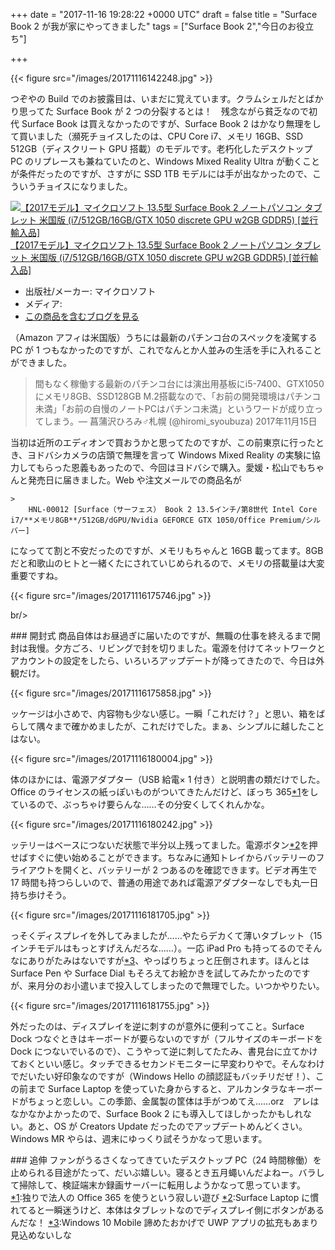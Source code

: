 
+++
date = "2017-11-16 19:28:22 +0000 UTC"
draft = false
title = "Surface Book 2 が我が家にやってきました"
tags = ["Surface Book 2","今日のお役立ち"]

+++


{{< figure src="/images/20171116142248.jpg"  >}}

つぞやの Build でのお披露目は、いまだに覚えています。クラムシェルだとばかり思ってた Surface Book が 2 つの分裂するとは！　残念ながら貧乏なので初代 Surface Book は買えなかったのですが、Surface Book 2 はかなり無理をして買いました（瀕死チョイスしたのは、CPU Core i7、メモリ 16GB、SSD 512GB（ディスクリート GPU 搭載）のモデルです。老朽化したデスクトップ PC のリプレースも兼ねていたのと、Windows Mixed Reality Ultra が動くことが条件だったのですが、さすがに SSD 1TB モデルには手が出なかったので、こういうチョイスになりました。<div class="hatena-asin-detail"><a href="http://www.amazon.co.jp/exec/obidos/ASIN/B076LJ1T48/bestylesnet-22/"><img src="https://images-fe.ssl-images-amazon.com/images/I/412Lvw-114L._SL160_.jpg" class="hatena-asin-detail-image" alt="【2017モデル】マイクロソフト 13.5型 Surface Book 2 ノートパソコン タブレット 米国版 (i7/512GB/16GB/GTX 1050 discrete GPU w2GB GDDR5) [並行輸入品]" title="【2017モデル】マイクロソフト 13.5型 Surface Book 2 ノートパソコン タブレット 米国版 (i7/512GB/16GB/GTX 1050 discrete GPU w2GB GDDR5) [並行輸入品]"/></a><div class="hatena-asin-detail-info"><a href="http://www.amazon.co.jp/exec/obidos/ASIN/B076LJ1T48/bestylesnet-22/">【2017モデル】マイクロソフト 13.5型 Surface Book 2 ノートパソコン タブレット 米国版 (i7/512GB/16GB/GTX 1050 discrete GPU w2GB GDDR5) [並行輸入品]</a><ul><li><span class="hatena-asin-detail-label">出版社/メーカー:</span> マイクロソフト</li><li><span class="hatena-asin-detail-label">メディア:</span> </li><li><a href="http://d.hatena.ne.jp/asin/B076LJ1T48/bestylesnet-22" target="_blank">この商品を含むブログを見る</a></li></ul></div><div class="hatena-asin-detail-foot"></div></div>（Amazon アフィは米国版）うちには最新のパチンコ台のスペックを凌駕する PC が 1 つもなかったのですが、これでなんとか人並みの生活を手に入れることができました。

>間もなく稼働する最新のパチンコ台には演出用基板にi5-7400、GTX1050 にメモリ8GB、SSD128GB M.2搭載なので、「お前の開発環境はパチンコ未満」「お前の自慢のノートPCはパチンコ未満」というワードが成り立ってしまう。— 菖蒲沢ひろみ♂札幌 (@hiromi_syoubuza) 2017年11月15日<script async="" src="https://platform.twitter.com/widgets.js" charset="utf-8"></script>

当初は近所のエディオンで買おうかと思ってたのですが、この前東京に行ったとき、ヨドバシカメラの店頭で無理を言って Windows Mixed Reality の実験に協力してもらった恩義もあったので、今回はヨドバシで購入。愛媛・松山でもちゃんと発売日に届きました。Web や注文メールでの商品名が

    >
        HNL-00012 [Surface（サーフェス） Book 2 13.5インチ/第8世代 Intel Core i7/**メモリ8GB**/512GB/dGPU/Nvidia GEFORCE GTX 1050/Office Premium/シルバー]

    
になってて割と不安だったのですが、メモリもちゃんと 16GB 載ってます。8GB だと和歌山のヒトと一緒くたにされていじめられるので、メモリの搭載量は大変重要ですね。

{{< figure src="/images/20171116175746.jpg"  >}}

br/>


<div class="section">
    ### 開封式
    商品自体はお昼過ぎに届いたのですが、無職の仕事を終えるまで開封は我慢。夕方ごろ、リビングで封を切りました。電源を付けてネットワークとアカウントの設定をしたら、いろいろアップデートが降ってきたので、今日は外観だけ。

{{< figure src="/images/20171116175858.jpg"  >}}

ッケージは小さめで、内容物も少ない感じ。一瞬「これだけ？」と思い、箱をばらして隅々まで確かめましたが、これだけでした。まぁ、シンプルに越したことはない。

{{< figure src="/images/20171116180004.jpg"  >}}

体のほかには、電源アダプター（USB 給電× 1 付き）と説明書の類だけでした。Office のライセンスの紙っぽいものがついてきたんだけど、ぼっち 365<a href="#f-72f71b63" name="fn-72f71b63" title="独りで法人の Office 365 を使うという寂しい遊び">*1</a>をしているので、ぶっちゃけ要らんな……その分安くしてくれんかな。

{{< figure src="/images/20171116180242.jpg"  >}}

ッテリーはベースにつないだ状態で半分以上残ってました。電源ボタン<a href="#f-1972820f" name="fn-1972820f" title="Surface Laptop に慣れてると一瞬迷うけど、本体はタブレットなのでディスプレイ側にボタンがあるんだな！">*2</a>を押せばすぐに使い始めることができます。ちなみに通知トレイからバッテリーのフライアウトを開くと、バッテリーが 2 つあるのを確認できます。ビデオ再生で 17 時間も持つらしいので、普通の用途であれば電源アダプターなしでも丸一日持ち歩けそう。

{{< figure src="/images/20171116181705.jpg"  >}}

っそくディスプレイを外してみましたが……やたらデカくて薄いタブレット（15インチモデルはもっとすげえんだろな……）。一応 iPad Pro も持ってるのでそんなにありがたみはないですが<a href="#f-5bb6442b" name="fn-5bb6442b" title="Windows 10 Mobile 諦めたおかげで UWP アプリの拡充もあまり見込めないしな">*3</a>、やっぱりちょっと圧倒されます。ほんとは Surface Pen や Surface Dial もそろえてお絵かきを試してみたかったのですが、来月分のお小遣いまで投入してしまったので無理でした。いつかやりたい。

{{< figure src="/images/20171116181755.jpg"  >}}

外だったのは、ディスプレイを逆に刺すのが意外に便利ってこと。Surface Dock つなぐときはキーボードが要らないのですが（フルサイズのキーボードを Dock につないでいるので）、こうやって逆に刺してたたみ、書見台に立てかけておくといい感じ。タッチできるセカンドモニターに早変わりやで。そんなわけでだいたい好印象なのですが（Windows Hello の顔認証もバッチリだぜ！）、この前まで Surface Laptop を使っていた身からすると、アルカンタラなキーボードがちょっと恋しい。この季節、金属製の筐体は手がつめてえ……orz　アレはなかなかよかったので、Surface Book 2 にも導入してほしかったかもしれない。あと、OS が Creators Update だったのでアップデートめんどくさい。Windows MR やらは、週末にゆっくり試そうかなって思います。

</div>
<div class="section">
    ### 追伸
    ファンがうるさくなってきていたデスクトップ PC（24 時間稼働）を止められる目途がたって、だいぶ嬉しい。寝るとき五月蠅いんだよねー。バラして掃除して、検証端末か録画サーバーに転用しようかなって思っています。

</div><div class="footnote">
<a href="#fn-72f71b63" name="f-72f71b63" class="footnote-number">*1</a><span class="footnote-delimiter">:</span><span class="footnote-text">独りで法人の Office 365 を使うという寂しい遊び</span>
<a href="#fn-1972820f" name="f-1972820f" class="footnote-number">*2</a><span class="footnote-delimiter">:</span><span class="footnote-text">Surface Laptop に慣れてると一瞬迷うけど、本体はタブレットなのでディスプレイ側にボタンがあるんだな！</span>
<a href="#fn-5bb6442b" name="f-5bb6442b" class="footnote-number">*3</a><span class="footnote-delimiter">:</span><span class="footnote-text">Windows 10 Mobile 諦めたおかげで UWP アプリの拡充もあまり見込めないしな</span>
</div>

